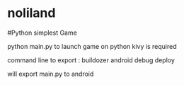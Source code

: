 # noliland
#Python simplest Game

python main.py to launch game on python
kivy is required

command line to export :
buildozer android debug deploy

will export main.py to android

